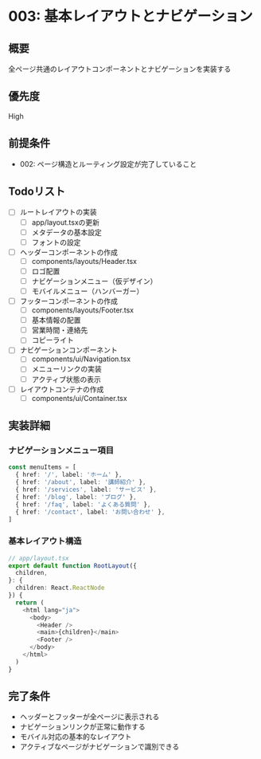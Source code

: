 # 003: 基本レイアウトとナビゲーション

## 概要
全ページ共通のレイアウトコンポーネントとナビゲーションを実装する

## 優先度
High

## 前提条件
- 002: ページ構造とルーティング設定が完了していること

## Todoリスト
- [ ] ルートレイアウトの実装
  - [ ] app/layout.tsxの更新
  - [ ] メタデータの基本設定
  - [ ] フォントの設定
- [ ] ヘッダーコンポーネントの作成
  - [ ] components/layouts/Header.tsx
  - [ ] ロゴ配置
  - [ ] ナビゲーションメニュー（仮デザイン）
  - [ ] モバイルメニュー（ハンバーガー）
- [ ] フッターコンポーネントの作成
  - [ ] components/layouts/Footer.tsx
  - [ ] 基本情報の配置
  - [ ] 営業時間・連絡先
  - [ ] コピーライト
- [ ] ナビゲーションコンポーネント
  - [ ] components/ui/Navigation.tsx
  - [ ] メニューリンクの実装
  - [ ] アクティブ状態の表示
- [ ] レイアウトコンテナの作成
  - [ ] components/ui/Container.tsx

## 実装詳細
### ナビゲーションメニュー項目
```typescript
const menuItems = [
  { href: '/', label: 'ホーム' },
  { href: '/about', label: '講師紹介' },
  { href: '/services', label: 'サービス' },
  { href: '/blog', label: 'ブログ' },
  { href: '/faq', label: 'よくある質問' },
  { href: '/contact', label: 'お問い合わせ' },
]
```

### 基本レイアウト構造
```typescript
// app/layout.tsx
export default function RootLayout({
  children,
}: {
  children: React.ReactNode
}) {
  return (
    <html lang="ja">
      <body>
        <Header />
        <main>{children}</main>
        <Footer />
      </body>
    </html>
  )
}
```

## 完了条件
- ヘッダーとフッターが全ページに表示される
- ナビゲーションリンクが正常に動作する
- モバイル対応の基本的なレイアウト
- アクティブなページがナビゲーションで識別できる